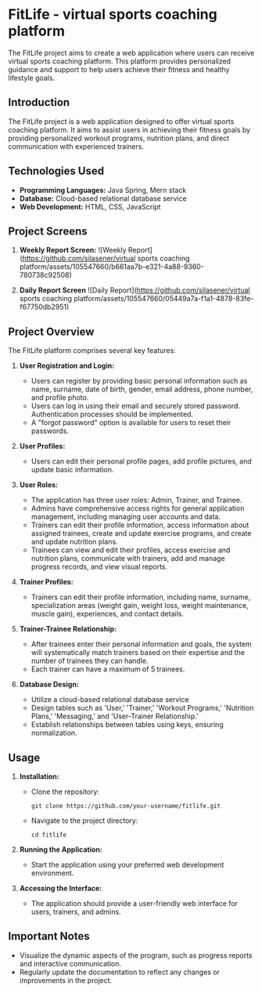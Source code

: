 # FitLife - virtual sports coaching platform



The FitLife project aims to create a web application where users can receive virtual sports coaching platform. This platform provides personalized guidance and support to help users achieve their fitness and healthy lifestyle goals.

## Introduction

The FitLife project is a web application designed to offer virtual sports coaching platform. It aims to assist users in achieving their fitness goals by providing personalized workout programs, nutrition plans, and direct communication with experienced trainers.

## Technologies Used

- **Programming Languages:** Java Spring, Mern stack
- **Database:** Cloud-based relational database service
- **Web Development:** HTML, CSS, JavaScript

## Project Screens

1. **Weekly Report Screen:**
![Weekly Report](https://github.com/silasener/virtual sports coaching platform/assets/105547660/b661aa7b-e321-4a88-9360-780738c92508)

2. **Daily Report Screen**
![Daily Report](https://github.com/silasener/virtual sports coaching platform/assets/105547660/05449a7a-f1a1-4878-83fe-f67750db2951)


## Project Overview

The FitLife platform comprises several key features:

1. **User Registration and Login:**
   - Users can register by providing basic personal information such as name, surname, date of birth, gender, email address, phone number, and profile photo.
   - Users can log in using their email and securely stored password. Authentication processes should be implemented.
   - A "forgot password" option is available for users to reset their passwords.

2. **User Profiles:**
   - Users can edit their personal profile pages, add profile pictures, and update basic information.

3. **User Roles:**
   - The application has three user roles: Admin, Trainer, and Trainee.
   - Admins have comprehensive access rights for general application management, including managing user accounts and data.
   - Trainers can edit their profile information, access information about assigned trainees, create and update exercise programs, and create and update nutrition plans.
   - Trainees can view and edit their profiles, access exercise and nutrition plans, communicate with trainers, add and manage progress records, and view visual reports.

4. **Trainer Profiles:**
   - Trainers can edit their profile information, including name, surname, specialization areas (weight gain, weight loss, weight maintenance, muscle gain), experiences, and contact details.

5. **Trainer-Trainee Relationship:**
   - After trainees enter their personal information and goals, the system will systematically match trainers based on their expertise and the number of trainees they can handle.
   - Each trainer can have a maximum of 5 trainees.

6. **Database Design:**
   - Utilize a cloud-based relational database service
   - Design tables such as 'User,' 'Trainer,' 'Workout Programs,' 'Nutrition Plans,' 'Messaging,' and 'User-Trainer Relationship.'
   - Establish relationships between tables using keys, ensuring normalization.



## Usage

1. **Installation:**
   - Clone the repository: 
     ```
     git clone https://github.com/your-username/fitlife.git
     ```
   - Navigate to the project directory:
     ```
     cd fitlife
     ```

2. **Running the Application:**
   - Start the application using your preferred web development environment.

3. **Accessing the Interface:**
   - The application should provide a user-friendly web interface for users, trainers, and admins.

## Important Notes

- Visualize the dynamic aspects of the program, such as progress reports and interactive communication.
- Regularly update the documentation to reflect any changes or improvements in the project.


